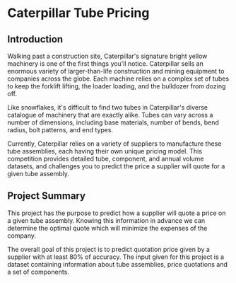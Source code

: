 # Caterpillar Tube Pricing 

## Introduction
Walking past a construction site, Caterpillar's signature bright yellow machinery is one of the first things you'll notice. Caterpillar sells an enormous variety of larger-than-life construction and mining equipment to companies across the globe. Each machine relies on a complex set of tubes to keep the forklift lifting, the loader loading, and the bulldozer from dozing off. 

Like snowflakes, it's difficult to find two tubes in Caterpillar's diverse catalogue of machinery that are exactly alike. Tubes can vary across a number of dimensions, including base materials, number of bends, bend radius, bolt patterns, and end types.

Currently, Caterpillar relies on a variety of suppliers to manufacture these tube assemblies, each having their own unique pricing model. This competition provides detailed tube, component, and annual volume datasets, and challenges you to predict the price a supplier will quote for a given tube assembly.


## Project Summary
This project has the purpose to predict how a supplier will quote a price on a given tube assembly. Knowing this information in advance we can determine the optimal quote which will minimize the expenses of the company. 

The overall goal of this project is to predict quotation price given by a supplier with at least 80% of accuracy. The input given for this project is a dataset containing information about tube assemblies, price quotations and a set of components. 
